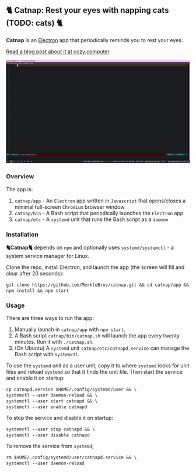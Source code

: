## 🐈 Catnap: Rest your eyes with napping cats (TODO: cats) 🐈

**Catnap** is an [Electron](https://www.electronjs.org/) app that periodically reminds you to rest your eyes.

[Read a blog post about it at cozy.computer](https://cozy.computer/catnap-app-part-one)

![gif of Electron app in action](assets/catnap-part-one-in-action.gif)

### Overview

The app is:
1. `catnap/app` - An `Electron` app written in `Javascript` that opens/closes a minimal full-screen `Chromium` browser window
2. `catnap/bin` - A Bash script that periodically launches the `Electron` app
3. `catnap/etc` - A `systemd` unit that runs the Bash script as a `daemon`

### Installation

**🐈Catnap🐈** depends on `npm` and optionally uses `systemd/systemctl` - a system service manager for Linux.

Clone the repo, install Electron, and launch the app (the screen will fill and clear after 20 seconds):

```
git clone https://github.com/MerkleBros/catnap.git && cd catnap/app && npm install && npm start
```

### Usage

There are three ways to run the app:
1. Manually launch in `catnap/app` with `npm start`.
2. A Bash script `catnap/bin/catnap.sh` will launch the app every twenty minutes. Run it with `./catnap.sh`.
3. (On Ubuntu) A `systemd` unit `catnap/etc/catnapd.service` can manage the Bash script with `systemctl`.

To use the `systemd` unit as a user unit, copy it to where `systemd` looks for unit files and reload `systemd` so that it finds the unit file. Then start the service and enable it on startup:

```
cp catnapd.service $HOME/.config/systemd/user && \
systemctl --user daemon-reload && \
systemctl --user start catnapd && \
systemctl --user enable catnapd
```

To stop the service and disable it on startup:

```
systemctl --user stop catnapd && \
systemctl --user disable catnapd
```

To remove the service from `systemd`;

```
rm $HOME/.config/systemd/user/catnapd.service && \
systemctl --user daemon-reload
```
